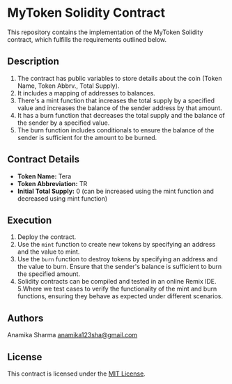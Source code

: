 # MyToken Solidity Contract

This repository contains the implementation of the MyToken Solidity contract, which fulfills the requirements outlined below.

## Description

1. The contract has public variables to store details about the coin (Token Name, Token Abbrv., Total Supply).
2. It includes a mapping of addresses to balances.
3. There's a mint function that increases the total supply by a specified value and increases the balance of the sender address by that amount.
4. It has a burn function that decreases the total supply and the balance of the sender by a specified value.
5. The burn function includes conditionals to ensure the balance of the sender is sufficient for the amount to be burned.

## Contract Details

- **Token Name:** Tera
- **Token Abbreviation:** TR
- **Initial Total Supply:** 0 (can be increased using the mint function and decreased using mint function)

## Execution

1. Deploy the contract.
2. Use the `mint` function to create new tokens by specifying an address and the value to mint.
3. Use the `burn` function to destroy tokens by specifying an address and the value to burn. Ensure that the sender's balance is sufficient to burn the specified amount.
4. Solidity contracts can be compiled and tested in an online Remix IDE.
5.Where we test cases to verify the functionality of the mint and burn functions, ensuring they behave as expected under different scenarios.

## Authors
Anamika Sharma
anamika123sha@gmail.com

## License

This contract is licensed under the [MIT License](LICENSE).
